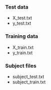 ### Test data
* X_test.txt
* y_test.txt

### Training data
* X_train.txt
* y_train.txt

### Subject files
* subject_test.txt
* subject_train.txt
